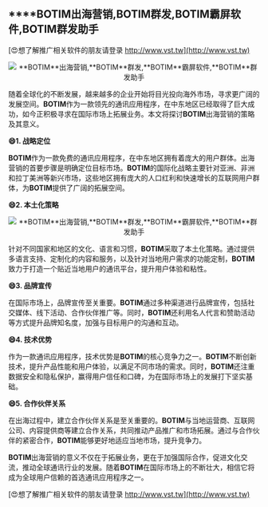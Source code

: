 ## ****BOTIM**出海营销,**BOTIM**群发,**BOTIM**霸屏软件,**BOTIM**群发助手**

[😍想了解推广相关软件的朋友请登录 http://www.vst.tw](http://www.vst.tw)

 <center><img src="https://vst.tw/MP4/tuiguang/png/3.png" alt="**BOTIM**出海营销,**BOTIM**群发,**BOTIM**霸屏软件,**BOTIM**群发助手"></center>

随着全球化的不断发展，越来越多的企业开始将目光投向海外市场，寻求更广阔的发展空间。**BOTIM**作为一款领先的通讯应用程序，在中东地区已经取得了巨大成功，如今正积极寻求在国际市场上拓展业务。本文将探讨**BOTIM**出海营销的策略及其意义。

**😄1. 战略定位**

**BOTIM**作为一款免费的通讯应用程序，在中东地区拥有着庞大的用户群体。出海营销的首要步骤是明确定位目标市场。**BOTIM**的国际化战略主要针对亚洲、非洲和拉丁美洲等新兴市场，这些地区拥有庞大的人口红利和快速增长的互联网用户群体，为**BOTIM**提供了广阔的拓展空间。

**😄2. 本土化策略**

 <center><img src="https://vst.tw/MP4/tuiguang/png/2.png" alt="**BOTIM**出海营销,**BOTIM**群发,**BOTIM**霸屏软件,**BOTIM**群发助手"></center>

针对不同国家和地区的文化、语言和习惯，**BOTIM**采取了本土化策略。通过提供多语言支持、定制化的内容和服务，以及针对当地用户需求的功能定制，**BOTIM**致力于打造一个贴近当地用户的通讯平台，提升用户体验和粘性。

**😄3. 品牌宣传**

在国际市场上，品牌宣传至关重要。**BOTIM**通过多种渠道进行品牌宣传，包括社交媒体、线下活动、合作伙伴推广等。同时，**BOTIM**还利用名人代言和赞助活动等方式提升品牌知名度，加强与目标用户的沟通和互动。

**😄4. 技术优势**

作为一款通讯应用程序，技术优势是**BOTIM**的核心竞争力之一。**BOTIM**不断创新技术，提升产品性能和用户体验，以满足不同市场的需求。同时，**BOTIM**还注重数据安全和隐私保护，赢得用户信任和口碑，为在国际市场上的发展打下坚实基础。

**😄5. 合作伙伴关系**

在出海过程中，建立合作伙伴关系是至关重要的。**BOTIM**与当地运营商、互联网公司、内容提供商等建立合作关系，共同推动产品推广和市场拓展。通过与合作伙伴的紧密合作，**BOTIM**能够更好地适应当地市场，提升竞争力。

**BOTIM**出海营销的意义不仅在于拓展业务，更在于加强国际合作，促进文化交流，推动全球通讯行业的发展。随着**BOTIM**在国际市场上的不断壮大，相信它将成为全球用户信赖的首选通讯应用程序之一。

[😍想了解推广相关软件的朋友请登录 http://www.vst.tw](http://www.vst.tw)



